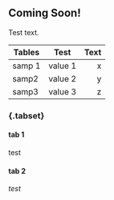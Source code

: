 
## Coming Soon!

Test text.

| Tables        | Test           | Text  |
| ------------- |:-------------:| -----:|
| samp 1      | value 1 | x |
| samp2       | value 2 | y |
| samp3       | value 3 | z |


### {.tabset}

#### tab 1
test

#### tab 2
_test_

